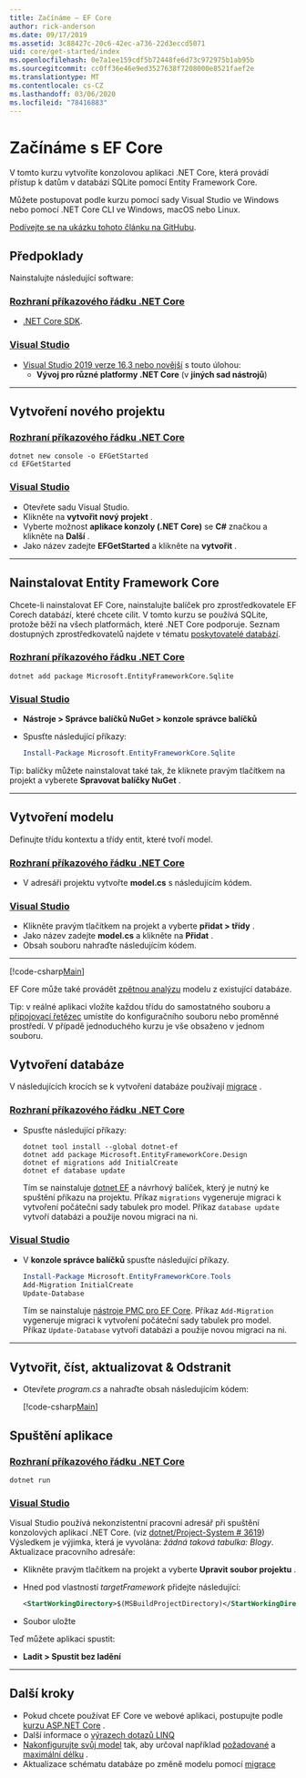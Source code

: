 ```yaml
---
title: Začínáme – EF Core
author: rick-anderson
ms.date: 09/17/2019
ms.assetid: 3c88427c-20c6-42ec-a736-22d3eccd5071
uid: core/get-started/index
ms.openlocfilehash: 0e7a1ee159cdf5b72448fe6d73c972975b1ab95b
ms.sourcegitcommit: cc0ff36e46e9ed3527638f7208000e8521faef2e
ms.translationtype: MT
ms.contentlocale: cs-CZ
ms.lasthandoff: 03/06/2020
ms.locfileid: "78416883"
---
```

# <a name="getting-started-with-ef-core"></a>Začínáme s EF Core

V tomto kurzu vytvoříte konzolovou aplikaci .NET Core, která provádí přístup k datům v databázi SQLite pomocí Entity Framework Core.

Můžete postupovat podle kurzu pomocí sady Visual Studio ve Windows nebo pomocí .NET Core CLI ve Windows, macOS nebo Linux.

[Podívejte se na ukázku tohoto článku na GitHubu](https://github.com/dotnet/EntityFramework.Docs/tree/master/samples/core/GetStarted).

## <a name="prerequisites"></a>Předpoklady

Nainstalujte následující software:

### <a name="net-core-cli"></a>[Rozhraní příkazového řádku .NET Core](#tab/netcore-cli)

* [.NET Core SDK](https://www.microsoft.com/net/download/core).

### <a name="visual-studio"></a>[Visual Studio](#tab/visual-studio)

* [Visual Studio 2019 verze 16,3 nebo novější](https://www.visualstudio.com/downloads/) s touto úlohou:
  * **Vývoj pro různé platformy .NET Core** (v **jiných sad nástrojů**)

---

## <a name="create-a-new-project"></a>Vytvoření nového projektu

### <a name="net-core-cli"></a>[Rozhraní příkazového řádku .NET Core](#tab/netcore-cli)

```dotnetcli
dotnet new console -o EFGetStarted
cd EFGetStarted
```

### <a name="visual-studio"></a>[Visual Studio](#tab/visual-studio)

* Otevřete sadu Visual Studio.
* Klikněte na **vytvořit nový projekt** .
* Vyberte možnost **aplikace konzoly (.NET Core)** se **C#** značkou a klikněte na **Další** .
* Jako název zadejte **EFGetStarted** a klikněte na **vytvořit** .

---

## <a name="install-entity-framework-core"></a>Nainstalovat Entity Framework Core

Chcete-li nainstalovat EF Core, nainstalujte balíček pro zprostředkovatele EF Corech databází, které chcete cílit. V tomto kurzu se používá SQLite, protože běží na všech platformách, které .NET Core podporuje. Seznam dostupných zprostředkovatelů najdete v tématu [poskytovatelé databází](../providers/index.md).

### <a name="net-core-cli"></a>[Rozhraní příkazového řádku .NET Core](#tab/netcore-cli)

```dotnetcli
dotnet add package Microsoft.EntityFrameworkCore.Sqlite
```

### <a name="visual-studio"></a>[Visual Studio](#tab/visual-studio)

* **Nástroje > Správce balíčků NuGet > konzole správce balíčků**
* Spusťte následující příkazy:

  ``` PowerShell
  Install-Package Microsoft.EntityFrameworkCore.Sqlite
  ```

Tip: balíčky můžete nainstalovat také tak, že kliknete pravým tlačítkem na projekt a vyberete **Spravovat balíčky NuGet** .

---

## <a name="create-the-model"></a>Vytvoření modelu

Definujte třídu kontextu a třídy entit, které tvoří model.

### <a name="net-core-cli"></a>[Rozhraní příkazového řádku .NET Core](#tab/netcore-cli)

* V adresáři projektu vytvořte **model.cs** s následujícím kódem.

### <a name="visual-studio"></a>[Visual Studio](#tab/visual-studio)

* Klikněte pravým tlačítkem na projekt a vyberte **přidat > třídy** .
* Jako název zadejte **model.cs** a klikněte na **Přidat** .
* Obsah souboru nahraďte následujícím kódem.

---

[!code-csharp[Main](../../../samples/core/GetStarted/Model.cs)]

EF Core může také provádět [zpětnou analýzu](../managing-schemas/scaffolding.md) modelu z existující databáze.

Tip: v reálné aplikaci vložíte každou třídu do samostatného souboru a [připojovací řetězec](../miscellaneous/connection-strings.md) umístíte do konfiguračního souboru nebo proměnné prostředí. V případě jednoduchého kurzu je vše obsaženo v jednom souboru.

## <a name="create-the-database"></a>Vytvoření databáze

V následujících krocích se k vytvoření databáze používají [migrace](xref:core/managing-schemas/migrations/index) .

### <a name="net-core-cli"></a>[Rozhraní příkazového řádku .NET Core](#tab/netcore-cli)

* Spusťte následující příkazy:

  ```dotnetcli
  dotnet tool install --global dotnet-ef
  dotnet add package Microsoft.EntityFrameworkCore.Design
  dotnet ef migrations add InitialCreate
  dotnet ef database update
  ```

  Tím se nainstaluje [dotnet EF](../miscellaneous/cli/dotnet.md) a návrhový balíček, který je nutný ke spuštění příkazu na projektu. Příkaz `migrations` vygeneruje migraci k vytvoření počáteční sady tabulek pro model. Příkaz `database update` vytvoří databázi a použije novou migraci na ni.

### <a name="visual-studio"></a>[Visual Studio](#tab/visual-studio)

* V **konzole správce balíčků** spusťte následující příkazy.

  ``` PowerShell
  Install-Package Microsoft.EntityFrameworkCore.Tools
  Add-Migration InitialCreate
  Update-Database
  ```

  Tím se nainstaluje [nástroje PMC pro EF Core](../miscellaneous/cli/powershell.md). Příkaz `Add-Migration` vygeneruje migraci k vytvoření počáteční sady tabulek pro model. Příkaz `Update-Database` vytvoří databázi a použije novou migraci na ni.

---

## <a name="create-read-update--delete"></a>Vytvořit, číst, aktualizovat & Odstranit

* Otevřete *program.cs* a nahraďte obsah následujícím kódem:

  [!code-csharp[Main](../../../samples/core/GetStarted/Program.cs)]

## <a name="run-the-app"></a>Spuštění aplikace

### <a name="net-core-cli"></a>[Rozhraní příkazového řádku .NET Core](#tab/netcore-cli)

```dotnetcli
dotnet run
```

### <a name="visual-studio"></a>[Visual Studio](#tab/visual-studio)

Visual Studio používá nekonzistentní pracovní adresář při spuštění konzolových aplikací .NET Core. (viz [dotnet/Project-System # 3619](https://github.com/dotnet/project-system/issues/3619)) Výsledkem je výjimka, která je vyvolána: *žádná taková tabulka: Blogy*. Aktualizace pracovního adresáře:

* Klikněte pravým tlačítkem na projekt a vyberte **Upravit soubor projektu** .
* Hned pod vlastností *targetFramework* přidejte následující:

  ``` XML
  <StartWorkingDirectory>$(MSBuildProjectDirectory)</StartWorkingDirectory>
  ```

* Soubor uložte

Teď můžete aplikaci spustit:

* **Ladit > Spustit bez ladění**

---

## <a name="next-steps"></a>Další kroky

* Pokud chcete používat EF Core ve webové aplikaci, postupujte podle [kurzu ASP.NET Core](/aspnet/core/data/ef-rp/intro) .
* Další informace o [výrazech dotazů LINQ](/dotnet/csharp/programming-guide/concepts/linq/basic-linq-query-operations)
* [Nakonfigurujte svůj model](xref:core/modeling/index) tak, aby určoval například [požadované](xref:core/modeling/entity-properties#required-and-optional-properties) a [maximální délku](xref:core/modeling/entity-properties#maximum-length) .
* Aktualizace schématu databáze po změně modelu pomocí [migrace](xref:core/managing-schemas/migrations/index)
